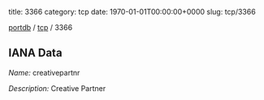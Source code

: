 title: 3366
category: tcp
date: 1970-01-01T00:00:00+0000
slug: tcp/3366

[portdb](/) / [tcp](/category/tcp.html) / 3366


## IANA Data

_Name:_ creativepartnr

_Description:_ Creative Partner

